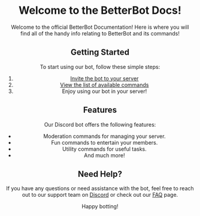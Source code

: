 <div style="text-align:center;">

# Welcome to the BetterBot Docs!

Welcome to the official BetterBot Documentation! Here is where you will find all of the handy info relating to BetterBot and its commands!

## Getting Started

To start using our bot, follow these simple steps:

1. [Invite the bot to your server](https://discord.com/oauth2/authorize?client_id=1216523059620614254&permissions=8&scope=bot)
2. [View the list of available commands](commands.md)
3. Enjoy using our bot in your server!

## Features

Our Discord bot offers the following features:

- Moderation commands for managing your server.
- Fun commands to entertain your members.
- Utility commands for useful tasks.
- And much more!

## Need Help?

If you have any questions or need assistance with the bot, feel free to reach out to our support team on [Discord](https://discord.gg/AkEG26fqn7) or check out our [FAQ](faq.md) page.

Happy botting!

</div>


